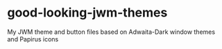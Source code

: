 # good-looking-jwm-themes
My JWM theme and button files based on Adwaita-Dark window themes and Papirus icons
